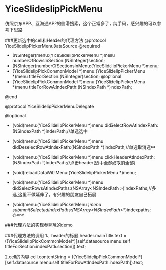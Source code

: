 # YiceSlideslipPickMenu
仿照京东APP、互海通APP的侧滑搜索，这个正常多了，纯手码，感兴趣的可以参考下思路



###更新选中的cell和Header的代理方法
@protocol YiceSlidelipPickerMenuDataSource <NSObject>
@required
- (NSInteger)menu:(YiceSlidelipPickerMenu *)menu numberOfRowsInSection:(NSInteger)section;
- (NSInteger)numberOfSectionsInMenu:(YiceSlidelipPickerMenu *)menu;
- (YiceSlidelipPickCommonModel *)menu:(YiceSlidelipPickerMenu *)menu titleForSection:(NSInteger)section;
@optional
- (YiceSlidelipPickCommonModel *)menu:(YiceSlidelipPickerMenu *)menu titleForRowAtIndexPath:(NSIndexPath *)indexPath;

@end

@protocol YiceSlidelipPickerMenuDelegate <NSObject>

@optional
- (void)menu:(YiceSlidelipPickerMenu *)menu didSelectRowAtIndexPath:(NSIndexPath *)indexPath;//单选选中

- (void)menu:(YiceSlidelipPickerMenu *)menu didDeselectRowAtIndexPath:(NSIndexPath *)indexPath;//单选取消选中

- (void)menu:(YiceSlidelipPickerMenu *)menu clickHeaderAtIndexPath:(NSIndexPath *)indexPath;//点击header(选中全部或取消全部)

- (void)reloadDataWithMenu:(YiceSlidelipPickerMenu *)menu;

- (void)menu:(YiceSlidelipPickerMenu *)menu didSelectRowsAtIndexPaths:(NSArray<NSIndexPath *>*)indexPaths;//多选,这里不做延伸了，有兴趣的朋友自己拓展

- (void)menu:(YiceSlidelipPickerMenu *)menu submmitSelectedIndexPaths:(NSArray<NSIndexPath*>*)indexpaths;
@end

###代理方法的实现参照我的demo

###代理方法的调用
1、header的标题
header.mainTitle.text = ((YiceSlidelipPickCommonModel*)[self.datasource menu:self titleForSection:indexPath.section]).text;

2.cell的内容
cell.contentString = ((YiceSlidelipPickCommonModel*)[self.datasource menu:self titleForRowAtIndexPath:indexPath]).text;
